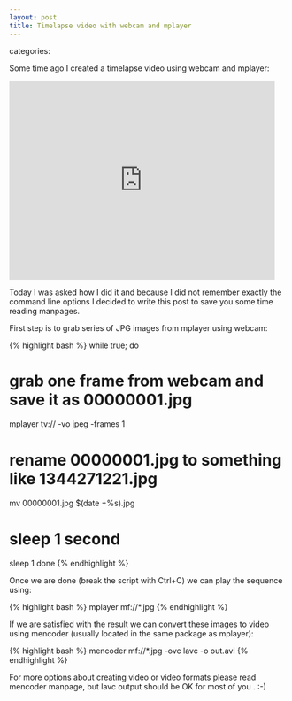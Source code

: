 ```yaml
---
layout: post
title: Timelapse video with webcam and mplayer
---
```

categories:

Some time ago I created a timelapse video using webcam and mplayer:

<iframe width="480" height="360" src="http://www.youtube.com/embed/HHfIg74Walc" frameborder="0" allowfullscreen></iframe>

Today I was asked how I did it and because I did not remember exactly the command line options I decided to write this post to save you some time reading manpages.

First step is to grab series of JPG images from mplayer using webcam:

{% highlight bash %}
while true; do
  # grab one frame from webcam and save it as 00000001.jpg
  mplayer tv:// -vo jpeg -frames 1
  # rename 00000001.jpg to something like 1344271221.jpg
  mv 00000001.jpg $(date +%s).jpg
  # sleep 1 second
  sleep 1
done
{% endhighlight %}

Once we are done (break the script with Ctrl+C) we can play the sequence using:

{% highlight bash %}
mplayer mf://*.jpg
{% endhighlight %}

If we are satisfied with the result we can convert these images to video using mencoder (usually located in the same package as mplayer):

{% highlight bash %}
mencoder mf://*.jpg -ovc lavc -o out.avi
{% endhighlight %}

For more options about creating video or video formats please read mencoder manpage, but lavc output should be OK for most of you . :-)

